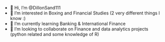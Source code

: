 - 👋 Hi, I’m @DillonSand111
- 👀 I’m interested in Boxing and Financial Studies (2 very different things I know :)
- 🌱 I’m currently learning Banking & International Finance
- 💞️ I’m looking to collaborate on Finance and data analytics projects (python related and some knowledge of R)

<!---
DillonSand111/DillonSand111 is a ✨ special ✨ repository because its `README.md` (this file) appears on your GitHub profile.
You can click the Preview link to take a look at your changes.
--->
